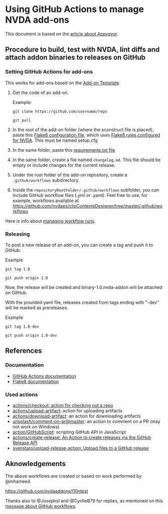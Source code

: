 # Using GitHub Actions to manage NVDA add-ons 

This document is based on the [article about Appveyor](https://github.com/nvdaaddons/nvdaaddons.github.io/wiki/appveyor).

## Procedure to build, test with NVDA, lint diffs and attach addon binaries to releases on GitHub

### Setting GitHub Actions for add-ons

This works for add-ons based on the [Add-on Template](https://github.com/nvdaaddons/addontemplate).

1. Get the code of an add-on.

	Example:

	```
	git clone https://github.com/username/repo

	git pull
	```
2. In the root of the add-on folder (where the sconstruct file is placed), paste this [Flake8 configuration file](https://gist.githubusercontent.com/nvdaes/9caffa59ebbdcfd3e69f8a200b512be9/raw/3cbaaff48239b1b98e863901cf6a76b955412df7/setup.cfg), which uses [Flake8 rules configured for NVDA](https://raw.githubusercontent.com/nvaccess/nvda/master/tests/lint/flake8.ini). This must be named setup.cfg

3. In the same folder, paste this [requirements.txt file](https://raw.githubusercontent.com/nvaccess/nvda/master/tests/lint/lintInstall/requirements.txt)

4. In the same folder, create a file named `changelog.md`. This file should be empty or include changes for the current release.

5. Under the root folder of the add-on repository, create a `.github/workflows` subdirectory.

6. Inside the `repositoryRootFolder/.github/workflows` subfolder, you can include GitHub workflow files (.yml or .yaml). Feel free to use, for example, workflows available at <https://github.com/nvdaes/clipContentsDesigner/tree/master/.github/workflows>

Here is info about [managing workflow runs](https://docs.github.com/en/free-pro-team@latest/actions/managing-workflow-runs).

### Releasing

To post a new release of an add-on, you can create a tag and push it to GitHub:

Example

```
git tag 1.0

git push origin 1.0
```

Now, the release will be created and binary-1.0.nvda-addon will be attached on GitHub.

With the provided yaml file, releases created from tags ending with "-dev" will be marked as prereleases.

Example

```
git tag 1.0-dev

git push origin 1.0-dev
```

## References

### Documentation

- [GitHub Actions documentation](https://docs.github.com/en/free-pro-team@latest/actions)
- [Flake8 documentation](https://flake8.pycqa.org/en/latest/)

### Used actions

- [actions/checkout: action for checking out a repo](https://github.com/actions/checkout)
- [actions/upload-artifact](https://github.com/actions/upload-artifact): action for uploading artifacts
- [actions/download-artifact](https://github.com/actions/download-artifact): an action for downloading artifacts
- [unsplash/comment-on-pr@master](https://github.com/unsplash/comment-on-pr): an action to comment on a PR (may not work on Windows)
- [action/GitHubScript](https://github.com/actions/github-script): scripting GitHub API in JavaScript
- [actions/create-release: An Action to create releases via the GitHub Release API](https://github.com/actions/create-release)
- [svenstaro/upload-release-action: Upload files to a GitHub release](https://github.com/svenstaro/upload-release-action)

## Aknowledgements ###

The above workflows are created or based on work performed by @mhameed

<https://github.com/nvdaaddons/l10ntest>

Thanks also to @Josephsl and @CyrilleB79 for replies, as mentioned on this [message about GitHub workflows](https://nvda-addons.groups.io/g/nvda-addons/message/13492)
